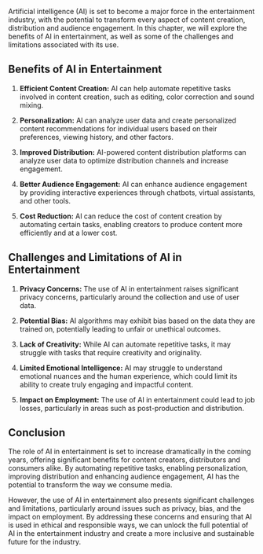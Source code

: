
Artificial intelligence (AI) is set to become a major force in the entertainment industry, with the potential to transform every aspect of content creation, distribution and audience engagement. In this chapter, we will explore the benefits of AI in entertainment, as well as some of the challenges and limitations associated with its use.

Benefits of AI in Entertainment
-------------------------------

1. **Efficient Content Creation:** AI can help automate repetitive tasks involved in content creation, such as editing, color correction and sound mixing.

2. **Personalization:** AI can analyze user data and create personalized content recommendations for individual users based on their preferences, viewing history, and other factors.

3. **Improved Distribution:** AI-powered content distribution platforms can analyze user data to optimize distribution channels and increase engagement.

4. **Better Audience Engagement:** AI can enhance audience engagement by providing interactive experiences through chatbots, virtual assistants, and other tools.

5. **Cost Reduction:** AI can reduce the cost of content creation by automating certain tasks, enabling creators to produce content more efficiently and at a lower cost.

Challenges and Limitations of AI in Entertainment
-------------------------------------------------

1. **Privacy Concerns:** The use of AI in entertainment raises significant privacy concerns, particularly around the collection and use of user data.

2. **Potential Bias:** AI algorithms may exhibit bias based on the data they are trained on, potentially leading to unfair or unethical outcomes.

3. **Lack of Creativity:** While AI can automate repetitive tasks, it may struggle with tasks that require creativity and originality.

4. **Limited Emotional Intelligence:** AI may struggle to understand emotional nuances and the human experience, which could limit its ability to create truly engaging and impactful content.

5. **Impact on Employment:** The use of AI in entertainment could lead to job losses, particularly in areas such as post-production and distribution.

Conclusion
----------

The role of AI in entertainment is set to increase dramatically in the coming years, offering significant benefits for content creators, distributors and consumers alike. By automating repetitive tasks, enabling personalization, improving distribution and enhancing audience engagement, AI has the potential to transform the way we consume media.

However, the use of AI in entertainment also presents significant challenges and limitations, particularly around issues such as privacy, bias, and the impact on employment. By addressing these concerns and ensuring that AI is used in ethical and responsible ways, we can unlock the full potential of AI in the entertainment industry and create a more inclusive and sustainable future for the industry.
